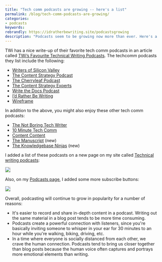 ```yaml
---
title: "Tech comm podcasts are growing -- here's a list"
permalink: /blog/tech-comm-podcasts-are-growing/
categories:
- podcasts
keywords:
rebrandly: https://idratherbewriting.site/podcastsgrowing
description: "Podcasts seem to be growing now more than ever. Here's a list of more than ten technical writing podcasts that you can listen to."
---
```


TWi has a nice write-up of their favorite tech comm podcasts in an article called [TWi’s Favourite Technical Writing Podcasts](https://www.technicallywriteit.com/technical-writing-podcasts/). The techcomm podcasts they list include the following:

* [Writers of Silicon Valley](https://www.writersofsiliconvalley.com/)
* [The Content Strategy Podcast](https://www.contentstrategy.com/podcast)
* [The Cherryleaf Podcast](https://www.cherryleaf.com/podcast/)
* [The Content Strategy Experts](https://www.scriptorium.com/content-strategy-experts-podcast)
* [Write the Docs Podcast](https://podcast.writethedocs.org/)
* [I’d Rather Be Writing](https://idratherbewriting.com/category-podcasts)
* [Wireframe](https://podcasts.apple.com/us/podcast/wireframe/id1437677219)

In addition to the above, you might also enjoy these other tech comm podcasts:

* [The Not Boring Tech Writer](https://www.thenotboringtechwriter.com/)
* [10 Minute Tech Comm](https://www.stitcher.com/podcast/uah-technical-writing/10minute-tech-comm)
* [Content Content](http://edmarsh.com/content-content-podcast/)
* [The Manuscript](https://podcasts.apple.com/podcast/the-manuscript/id1501843799) (new)
* [The Knowledgebase Ninjas](https://document360.io/blog/category/knowledgebase-ninjas/) (new)

I added a list of these podcasts on a new page on my site called [Technical writing podcasts](/technical-writing-podcasts/):

<a href="/technical-writing-podcasts/"><img style="max-width=500px; border: 1px solid #dedede" src="https://idratherbewritingmedia.com/images/recommendpodcastsscreenshot2.png"/></a>

Also, on my [Podcasts page](/category-podcasts/), I added some more subscribe buttons:

<a href="/category-podcasts/"><img style="max-width=400px; border: 1px solid #dedede" src="https://idratherbewritingmedia.com/images/podcasts-subscription-options.png"/></a>

Overall, podcasting will continue to grow in popularity for a number of reasons:

* It's easier to record and share in-depth content in a podcast. Writing out the same material in a blog post tends to be more time consuming.
* Podcasts create a powerful connection with listeners, since you're basically inviting someone to whisper in your ear for 30 minutes to an hour while you're walking, biking, driving, etc.
* In a time where everyone is socially distanced from each other, we crave the human connection. Podcasts tend to bring us closer together than blog posts because the human voice often captures and portrays more emotional elements than writing.
